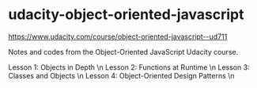 # udacity-object-oriented-javascript
https://www.udacity.com/course/object-oriented-javascript--ud711

Notes and codes from the Object-Oriented JavaScript Udacity course.

Lesson 1: Objects in Depth \n
Lesson 2: Functions at Runtime \n
Lesson 3: Classes and Objects \n
Lesson 4: Object-Oriented Design Patterns \n
